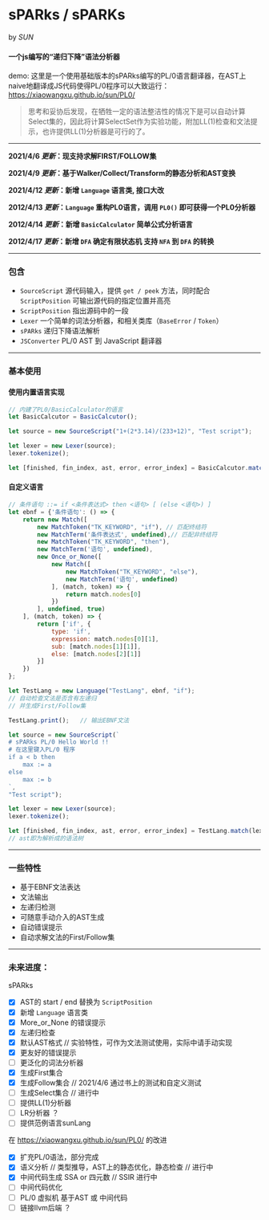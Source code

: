 # **sPARks** / **sPARKs**
by _SUN_

#### 一个js编写的“递归下降”语法分析器

demo: 这里是一个使用基础版本的sPARks编写的PL/0语言翻译器，在AST上naive地翻译成JS代码使得PL/0程序可以大致运行：https://xiaowangxu.github.io/sun/PL0/

> 思考和妥协后发现，在牺牲一定的语法整洁性的情况下是可以自动计算Select集的，因此将计算SelectSet作为实验功能，附加LL(1)检查和文法提示，也许提供LL(1)分析器是可行的了。

---
**2021/4/6 _更新_：现支持求解FIRST/FOLLOW集**

**2021/4/9 _更新_：基于Walker/Collect/Transform的静态分析和AST变换**

**2021/4/12 _更新_：新增 ```Language``` 语言类, 接口大改**

**2012/4/13 _更新_：```Language``` 重构PL0语言，调用 ```PL0()``` 即可获得一个PL0分析器**

**2012/4/14 _更新_：新增 ```BasicCalculator``` 简单公式分析语言**

**2012/4/17 _更新_：新增 ```DFA``` 确定有限状态机 支持 ```NFA``` 到 ```DFA``` 的转换**

-----
### 包含
- ```SourceScript``` 源代码输入，提供 ```get / peek``` 方法，同时配合 ```ScriptPosition``` 可输出源代码的指定位置并高亮
- ```ScriptPosition``` 指出源码中的一段
- ```Lexer``` 一个简单的词法分析器，和相关类库（```BaseError``` / ```Token```）
- ```sPARks``` 递归下降语法解析
- ```JSConverter``` PL/0 AST 到 JavaScript 翻译器

----
### 基本使用

#### 使用内置语言实现
```js
// 内建了PL0/BasicCalculator的语言
let BasicCalcutor = BasicCalcutor();

let source = new SourceScript("1+(2*3.14)/(233+12)", "Test script");

let lexer = new Lexer(source);
lexer.tokenize();

let [finished, fin_index, ast, error, error_index] = BasicCalcutor.match(lexer.tokens);
```

#### 自定义语言
```js
// 条件语句 ::= if <条件表达式> then <语句> [ (else <语句>) ]
let ebnf = {'条件语句': () => {
	return new Match([
		new MatchToken("TK_KEYWORD", "if"), // 匹配终结符
		new MatchTerm('条件表达式', undefined),// 匹配非终结符
		new MatchToken("TK_KEYWORD", "then"),
		new MatchTerm('语句', undefined),
		new Once_or_None([
			new Match([
				new MatchToken("TK_KEYWORD", "else"),
				new MatchTerm('语句', undefined)
			], (match, token) => {
				return match.nodes[0]
			})
		], undefined, true)
	], (match, token) => {
		return ['if', {
			type: 'if',
			expression: match.nodes[0][1],
			sub: [match.nodes[1][1]],
			else: [match.nodes[2][1]]
		}]
	})
};

let TestLang = new Language("TestLang", ebnf, "if");
// 自动检查文法是否含有左递归
// 并生成First/Follow集

TestLang.print();   // 输出EBNF文法

let source = new SourceScript(`
# sPARks PL/0 Hello World !!
# 在这里键入PL/0 程序
if a < b then
	max := a
else
	max := b
`, 
"Test script");

let lexer = new Lexer(source);
lexer.tokenize();

let [finished, fin_index, ast, error, error_index] = TestLang.match(lexer.tokens);
// ast即为解析成的语法树
```

---
### 一些特性
- 基于EBNF文法表达
- 文法输出
- 左递归检测
- 可随意手动介入的AST生成
- 自动错误提示
- 自动求解文法的First/Follow集

---
### **未来进度：**
sPARks
- [x] AST的 start / end 替换为 ```ScriptPosition```
- [x] 新增 ```Language``` 语言类
- [x] More_or_None 的错误提示
- [x] 左递归检查
- [x] 默认AST格式 // 实验特性，可作为文法测试使用，实际中请手动实现
- [x] 更友好的错误提示
- [ ] 更泛化的词法分析器
- [x] 生成First集合
- [x] 生成Follow集合 // 2021/4/6 通过书上的测试和自定义测试
- [ ] 生成Select集合 // 进行中
- [ ] 提供LL(1)分析器
- [ ] LR分析器 ？
- [ ] 提供范例语言sunLang

在 https://xiaowangxu.github.io/sun/PL0/ 的改进
- [x] 扩充PL/0语法，部分完成
- [x] 语义分析 // 类型推导，AST上的静态优化，静态检查 // 进行中
- [x] 中间代码生成 SSA or 四元数 // SSIR 进行中
- [ ] 中间代码优化
- [ ] PL/0 虚拟机 基于AST 或 中间代码
- [ ] 链接llvm后端 ？
